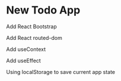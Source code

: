 # New Todo App

 Add React Bootstrap
 
 Add React routed-dom

 Add useContext

 Add useEffect   
 
 Using localStorage to save current app state